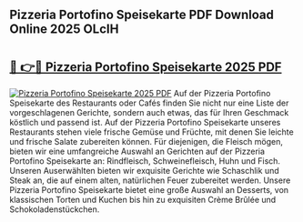 ## Pizzeria Portofino Speisekarte PDF Download Online 2025 OLcIH

# <h2><a href="http://gc6yk2.nevu.top/?p=Pizzeria+Portofino+Speisekarte">🔗 👉🔴 Pizzeria Portofino Speisekarte 2025 PDF</a></h2>

[![Pizzeria Portofino Speisekarte 2025 PDF](https://i.imgur.com/dBaPXMq.png)](http://gc6yk2.nevu.top/?p=Pizzeria+Portofino+Speisekarte)
Auf der Pizzeria Portofino Speisekarte des Restaurants oder Cafés finden Sie nicht nur eine Liste der vorgeschlagenen Gerichte, sondern auch etwas, das für Ihren Geschmack köstlich und passend ist. Auf der Pizzeria Portofino Speisekarte unseres Restaurants stehen viele frische Gemüse und Früchte, mit denen Sie leichte und frische Salate zubereiten können. Für diejenigen, die Fleisch mögen, bieten wir eine umfangreiche Auswahl an Gerichten auf der Pizzeria Portofino Speisekarte an: Rindfleisch, Schweinefleisch, Huhn und Fisch. Unseren Auserwählten bieten wir exquisite Gerichte wie Schaschlik und Steak an, die auf einem alten, natürlichen Feuer zubereitet werden. Unsere Pizzeria Portofino Speisekarte bietet eine große Auswahl an Desserts, von klassischen Torten und Kuchen bis hin zu exquisiten Crème Brûlée und Schokoladenstückchen.
